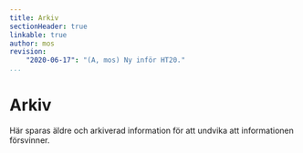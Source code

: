 ```yaml
---
title: Arkiv
sectionHeader: true
linkable: true
author: mos
revision:
    "2020-06-17": "(A, mos) Ny inför HT20."
...
```

Arkiv
=========================

Här sparas äldre och arkiverad information för att undvika att informationen försvinner.
